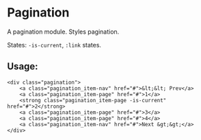 Pagination
===========

A pagination module. Styles pagination.

States: `-is-current`, `:link` states.


Usage:
------

    <div class="pagination">
        <a class="pagination_item-nav" href="#">&lt;&lt; Prev</a>
        <a class="pagination_item-page" href="#">1</a>
        <strong class="pagination_item-page -is-current" href="#">2</strong>
        <a class="pagination_item-page" href="#">3</a>
        <a class="pagination_item-page" href="#">4</a>
        <a class="pagination_item-nav" href="#">Next &gt;&gt;</a>
    </div>

